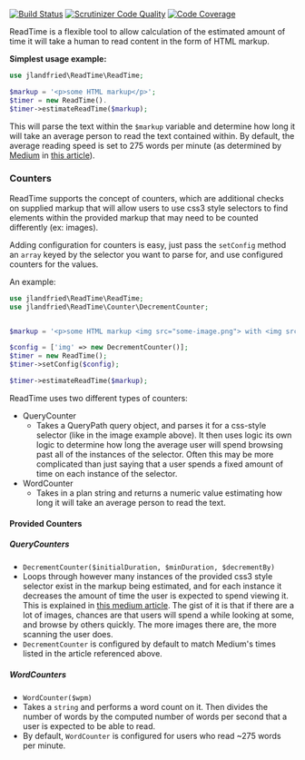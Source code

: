 [![Build Status](https://travis-ci.org/jlandfried/readtime.svg?branch=master)](https://travis-ci.org/jlandfried/readtime)
[![Scrutinizer Code Quality](https://scrutinizer-ci.com/g/jlandfried/readtime/badges/quality-score.png?b=master)](https://scrutinizer-ci.com/g/jlandfried/readtime/?branch=master)
[![Code Coverage](https://scrutinizer-ci.com/g/jlandfried/readtime/badges/coverage.png?b=master)](https://scrutinizer-ci.com/g/jlandfried/readtime/?branch=master)

ReadTime is a flexible tool to allow calculation of the estimated amount of time it will take a human to read content in the form of HTML markup.

**Simplest usage example:**

```php
use jlandfried\ReadTime\ReadTime;

$markup = '<p>some HTML markup</p>';
$timer = new ReadTime().
$timer->estimateReadTime($markup);

```

This will parse the text within the `$markup` variable and determine how long it will take an average person to read the text contained within. By default, the average reading speed is set to 275 words per minute (as determined by [Medium](https://medium.com) in [this article](https://medium.com/the-story/read-time-and-you-bc2048ab620c)).

### Counters ###
ReadTime supports the concept of counters, which are additional checks on supplied markup that will allow users to use css3 style selectors to find elements within the provided markup that may need to be counted differently (ex: images).

Adding configuration for counters is easy, just pass the `setConfig` method an `array` keyed by the selector you want to parse for, and use configured counters for the values.

An example:
```php
use jlandfried\ReadTime\ReadTime;
use jlandfried\ReadTime\Counter\DecrementCounter;


$markup = '<p>some HTML markup <img src="some-image.png"> with <img src="some-image2.png"> images.</p>';

$config = ['img' => new DecrementCounter()];
$timer = new ReadTime();
$timer->setConfig($config);

$timer->estimateReadTime($markup);
```

ReadTime uses two different types of counters:
* QueryCounter
  * Takes a QueryPath query object, and parses it for a css-style selector (like in the image example above). It then uses logic its own logic to determine how long the average user will spend browsing past all of the instances of the selector. Often this may be more complicated than just saying that a user spends a fixed amount of time on each instance of the selector.
* WordCounter
  * Takes in a plan string and returns a numeric value estimating how long it will take an average person to read the text.

#### Provided Counters ####

##### QueryCounters #####
* `DecrementCounter($initialDuration, $minDuration, $decrementBy)`
 * Loops through however many instances of the provided css3 style selector exist in the markup being estimated, and for each instance it decreases the amount of time the user is expected to spend viewing it. This is explained in [this medium article](https://medium.com/the-story/read-time-and-you-bc2048ab620c). The gist of it is that if there are a lot of images, chances are that users will spend a while looking at some, and browse by others quickly. The more images there are, the more scanning the user does.
 * `DecrementCounter` is configured by default to match Medium's times listed in the article referenced above.

##### WordCounters #####
* `WordCounter($wpm)`
 * Takes a `string` and performs a word count on it. Then divides the number of words by the computed number of words per second that a user is expected to be able to read. 
 * By default, `WordCounter` is configured for users who read ~275 words per minute.
